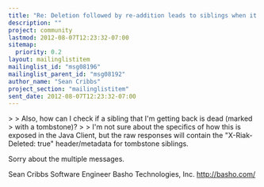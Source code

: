 ```yaml
---
title: "Re: Deletion followed by re-addition leads to siblings when it	shouldn't"
description: ""
project: community
lastmod: 2012-08-07T12:23:32-07:00
sitemap:
  priority: 0.2
layout: mailinglistitem
mailinglist_id: "msg08196"
mailinglist_parent_id: "msg08192"
author_name: "Sean Cribbs"
project_section: "mailinglistitem"
sent_date: 2012-08-07T12:23:32-07:00
---
```



&gt;
&gt; Also, how can I check if a sibling that I'm getting back is dead (marked
&gt; with a tombstone)?
&gt;
&gt;
I'm not sure about the specifics of how this is exposed in the Java Client,
but the raw responses will contain the "X-Riak-Deleted: true"
header/metadata for tombstone siblings.

Sorry about the multiple messages.

Sean Cribbs 
Software Engineer
Basho Technologies, Inc.
http://basho.com/
